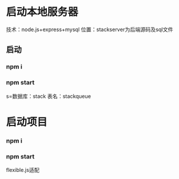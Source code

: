 # 启动本地服务器
技术：node.js+express+mysql 位置：stackserver为后端源码及sql文件
## 启动
### npm i
### npm start
s=数据库：stack 表名：stackqueue 
# 启动项目
### npm i
### npm start
flexible.js适配

